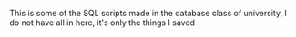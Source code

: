 This is some of the SQL scripts made in the database class of university, I do not have all in here, it's only the things I saved
